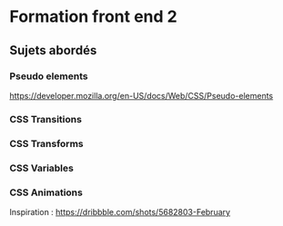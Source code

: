 # Formation front end 2

## Sujets abordés

### Pseudo elements
https://developer.mozilla.org/en-US/docs/Web/CSS/Pseudo-elements

### CSS Transitions

### CSS Transforms

### CSS Variables

### CSS Animations

Inspiration : https://dribbble.com/shots/5682803-February
